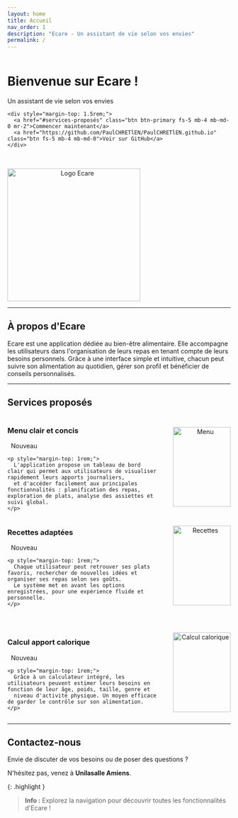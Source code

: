```yaml
---
layout: home
title: Accueil
nav_order: 1
description: "Ecare - Un assistant de vie selon vos envies"
permalink: /
---
```


<div style="display: flex; align-items: center; justify-content: space-between; flex-wrap: wrap; gap: 2rem;">

  <!-- Partie gauche : texte + boutons -->
  <div style="flex: 1; min-width: 280px;">
    <h1 class="fs-9">Bienvenue sur Ecare !</h1>
    <p class="fs-6 fw-300">Un assistant de vie selon vos envies</p>

    <div style="margin-top: 1.5rem;">
      <a href="#services-proposés" class="btn btn-primary fs-5 mb-4 mb-md-0 mr-2">Commencer maintenant</a>
      <a href="https://github.com/PaulCHRETlEN/PaulCHRETlEN.github.io" class="btn fs-5 mb-4 mb-md-0">Voir sur GitHub</a>
    </div>
  </div>

  <!-- Partie droite : image -->
  <div style="flex: 0 0 auto; text-align: center;">
    <img src="{{ '/assets/image/Logo2.png' | relative_url }}" alt="Logo Ecare" width="300" height="300" />
  </div>

</div>


---

## À propos d'Ecare

Ecare est une application dédiée au bien-être alimentaire. Elle accompagne les utilisateurs dans l'organisation de leurs repas en tenant compte de leurs besoins personnels. Grâce à une interface simple et intuitive, chacun peut suivre son alimentation au quotidien, gérer son profil et bénéficier de conseils personnalisés.

---

## Services proposés

<div style="display: flex; align-items: center; justify-content: space-between; flex-wrap: wrap; gap: 2rem;">

  <!-- Partie gauche : titre, label, description -->
  <div style="flex: 1; min-width: 280px;">
    <h3 class="d-inline-block">Menu clair et concis</h3>
    <span class="label label-green" style="margin-left: 0.5rem;">Nouveau</span>

    <p style="margin-top: 1rem;">
      L'application propose un tableau de bord clair qui permet aux utilisateurs de visualiser rapidement leurs apports journaliers, 
      et d'accéder facilement aux principales fonctionnalités : planification des repas, exploration de plats, analyse des assiettes et suivi global.
    </p>
  </div>

  <!-- Partie droite : image -->
  <div style="flex: 0 0 auto; text-align: center;">
    <img src="{{ '/assets/image/menu.jpg' | relative_url }}" alt="Menu" width="130" height="180" />
  </div>

</div>


<div style="display: flex; align-items: center; justify-content: space-between; flex-wrap: wrap; gap: 2rem; margin-bottom: 2rem;">

  <!-- Texte à gauche -->
  <div style="flex: 1; min-width: 280px;">
    <h3 class="d-inline-block">Recettes adaptées</h3>
    <span class="label label-green" style="margin-left: 0.5rem;">Nouveau</span>

    <p style="margin-top: 1rem;">
      Chaque utilisateur peut retrouver ses plats favoris, rechercher de nouvelles idées et organiser ses repas selon ses goûts.
      Le système met en avant les options enregistrées, pour une expérience fluide et personnelle.
    </p>
  </div>

  <!-- Image à droite -->
  <div style="flex: 0 0 auto; text-align: center;">
    <img src="{{ '/assets/image/Recette.jpg' | relative_url }}" alt="Recettes" width="130" height="180" />
  </div>

</div>

<div style="display: flex; align-items: center; justify-content: space-between; flex-wrap: wrap; gap: 2rem;">

  <!-- Texte à gauche -->
  <div style="flex: 1; min-width: 280px;">
    <h3 class="d-inline-block">Calcul apport calorique</h3>
    <span class="label label-green" style="margin-left: 0.5rem;">Nouveau</span>

    <p style="margin-top: 1rem;">
      Grâce à un calculateur intégré, les utilisateurs peuvent estimer leurs besoins en fonction de leur âge, poids, taille, genre et
      niveau d'activité physique. Un moyen efficace de garder le contrôle sur son alimentation.
    </p>
  </div>

  <!-- Image à droite -->
  <div style="flex: 0 0 auto; text-align: center;">
    <img src="{{ '/assets/image/Besoinjour.jpg' | relative_url }}" alt="Calcul calorique" width="130" height="180" />
  </div>

</div>

---

## Contactez-nous

Envie de discuter de vos besoins ou de poser des questions ? 

N'hésitez pas, venez à **Unilasalle Amiens**.

{: .highlight }
> **Info :** Explorez la navigation pour découvrir toutes les fonctionnalités d'Ecare !